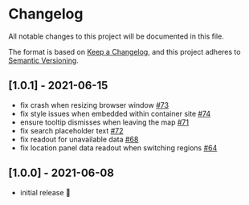 # Changelog

All notable changes to this project will be documented in
this file.

The format is based on
[Keep a Changelog](https://keepachangelog.com/en/1.0.0/),
and this project adheres to
[Semantic Versioning](https://semver.org/spec/v2.0.0.html).

## [1.0.1] - 2021-06-15

- fix crash when resizing browser window
  [#73](https://github.com/Hyperobjekt/untd-map/issues/73)
- fix style issues when embedded within container site
  [#74](https://github.com/Hyperobjekt/untd-map/issues/74)
- ensure tooltip dismisses when leaving the map
  [#71](https://github.com/Hyperobjekt/untd-map/issues/71)
- fix search placeholder text
  [#72](https://github.com/Hyperobjekt/untd-map/issues/72)
- fix readout for unavailable data
  [#68](https://github.com/Hyperobjekt/untd-map/issues/68)
- fix location panel data readout when switching regions
  [#64](https://github.com/Hyperobjekt/untd-map/issues/64)

## [1.0.0] - 2021-06-08

- initial release 🎉
